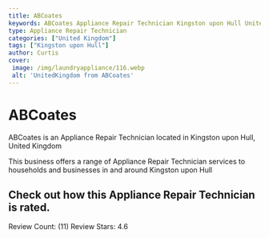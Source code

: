 ```yaml
---
title: ABCoates
keywords: ABCoates Appliance Repair Technician Kingston upon Hull United Kingdom 
type: Appliance Repair Technician 
categories: ["United Kingdom"]
tags: ["Kingston upon Hull"]
author: Curtis
cover:
 image: /img/laundryappliance/116.webp
 alt: 'UnitedKingdom from ABCoates'
---
```


# ABCoates
ABCoates is an Appliance Repair Technician located in Kingston upon Hull, United Kingdom

This business offers a range of Appliance Repair Technician services to households and businesses in and around Kingston upon Hull

## Check out how this Appliance Repair Technician is rated.
Review Count: (11)
Review Stars: 4.6
